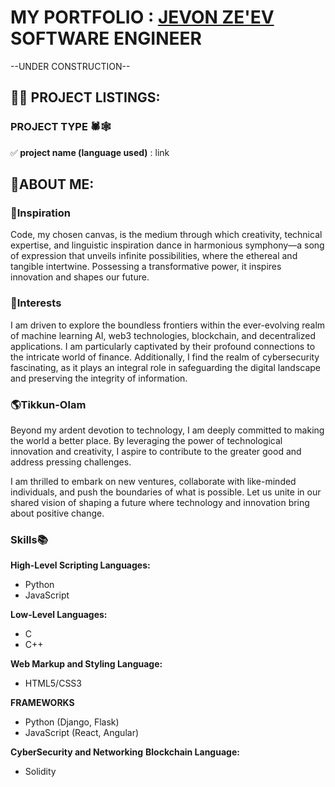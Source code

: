 <h1>MY PORTFOLIO : <a href="https://linktr.ee/j3vonz3v_network">JEVON ZE'EV </a>SOFTWARE ENGINEER</h1>
--UNDER CONSTRUCTION--
<h2>👨‍💻 PROJECT LISTINGS:</h2>
<h3>PROJECT TYPE 🕷️🕸️</h3>
✅<b> project name (language used)</b>  : link<br/>

<h2>🧬ABOUT ME:</h2>
<h3>🎨Inspiration</h3>
Code, my chosen canvas, is the medium through which creativity, technical expertise, and linguistic inspiration dance in harmonious symphony—a song of expression that unveils infinite possibilities, where the ethereal and tangible intertwine. Possessing a transformative power, it inspires innovation and shapes our future.

<h3>🤖Interests</h3> I am driven to explore the boundless frontiers within the ever-evolving realm of machine learning AI, web3 technologies, blockchain, and decentralized applications. I am particularly captivated by their profound connections to the intricate world of finance. Additionally, I find the realm of cybersecurity fascinating, as it plays an integral role in safeguarding the digital landscape and preserving the integrity of information.

<h3>🌎Tikkun-Olam</h3> Beyond my ardent devotion to technology, I am deeply committed to making the world a better place. By leveraging the power of technological innovation and creativity, I aspire to contribute to the greater good and address pressing challenges.

I am thrilled to embark on new ventures, collaborate with like-minded individuals, and push the boundaries of what is possible. Let us unite in our shared vision of shaping a future where technology and innovation bring about positive change.

<h3>Skills📚</h3>
<b>High-Level Scripting Languages:</b>
  <ul>
    <li>Python</li>
    <li>JavaScript</li>
  </ul>
<b>Low-Level Languages:</b>
  <ul>
    <li>C</li>
    <li>C++</li>
  </ul>
<b>Web Markup and Styling Language:</b>
  <ul>
    <li>HTML5/CSS3</li>
  </ul>
<b>FRAMEWORKS</b>
  <ul>
    <li>Python (Django, Flask)</li>
    <li>JavaScript (React, Angular)</li>
  </ul>
<b>CyberSecurity and Networking</b>
<b>Blockchain Language:</b>
  <ul>
    <li>Solidity</li>
  </ul>
